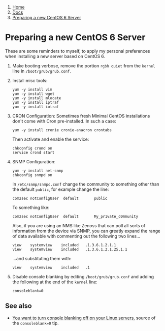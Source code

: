 <!-- -
Title: Preparing a new CentOS 6 Server
Description: Steps to prepare a fresh CentOS 6 Server for production
First Published: 2013-11-25
Last Updated: 2014-07-20
- -->

<ol class="breadcrumb" itemprop="breadcrumb">
	<li><a href="/">Home</a></li>
	<li><a href="/docs/">Docs</a></li>
	<li><a href="/docs/centos-6-prepare-new-server.html">Preparing a new CentOS 6 Server</a></li>
</ol>

Preparing a new CentOS 6 Server
===============================

These are some reminders to myself, to apply my personal preferences when 
installing a new server based on CentOS 6.

1.  Make booting verbose, remove the portion `rgbh quiet` from the 
    `kernel` line in `/boot/grub/grub.conf`.

2.  Install misc tools:

        yum -y install vim
        yum -y install wget
        yum -y install mlocate
        yum -y install iptraf
        yum -y install iotraf

3.  CRON Configuration: Sometimes fresh Minimal CentOS installations don't 
    come with Cron pre-installed. In such a case: 

        yum -y install cronie cronie-anacron crontabs

    Then activate and enable the service:

        chkconfig crond on
        service crond start

4.  SNMP Configuration:

        yum -y install net-snmp
        chkconfig snmpd on

    In `/etc/snmp/snmpd.conf` change the community to something other than the 
    default `public`, for example change the line:

        com2sec notConfigUser  default       public

    To something like:

        com2sec notConfigUser  default       My_pr1vate_c0mmunity

    Also, if you are using an NMS like Zenoss that can poll all sorts of 
    information from the device via SNMP, you can greatly expand the range of 
    data available with commenting out the following two lines...

        view    systemview    included   .1.3.6.1.2.1.1
        view    systemview    included   .1.3.6.1.2.1.25.1.1

    ...and substituting them with:

        view    systemview    included   .1

5.  Disable console blanking by editing `/boot/grub/grub.conf` and adding the 
    following at the end of the `kernel` line:

        consoleblank=0

See also
--------

*   [You want to turn console blanking off on your Linux servers](http://utcc.utoronto.ca/~cks/space/blog/linux/ConsoleBlankingOff), source of the `consoleblank=0` tip.
